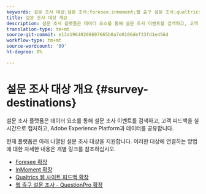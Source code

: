 ```yaml
---
keywords: 설문 조사 대상;설문 조사;foresee;inmoment;웹 출구 설문 조사;qualtrics
title: 설문 조사 대상 개요
description: 설문 조사 플랫폼은 데이터 요소를 통해 설문 조사 이벤트를 검색하고, 고객 피드백을 실시간으로 캡처하고, Adobe Experience Platform과 데이터를 공유합니다.
translation-type: tm+mt
source-git-commit: e13a19640208697665b0a7e0106def33fd1e456d
workflow-type: tm+mt
source-wordcount: '89'
ht-degree: 0%

---
```



# 설문 조사 대상 개요 {#survey-destinations}

설문 조사 플랫폼은 데이터 요소를 통해 설문 조사 이벤트를 검색하고, 고객 피드백을 실시간으로 캡처하고, Adobe Experience Platform과 데이터를 공유합니다.

현재 플랫폼은 아래 나열된 설문 조사 대상을 지원합니다. 이러한 대상에 연결하는 방법에 대한 자세한 내용은 개별 링크를 참조하십시오.

- [Foresee 확장](./foresee.md)
- [InMoment 확장](./inmoment.md)
- [Qualtrics 웹 사이트 피드백 확장](./qualtrics.md)
- [웹 출구 설문 조사 - QuestionPro 확장](./web-intercept-surveys.md)
